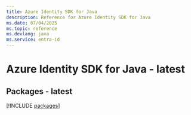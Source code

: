 ```yaml
---
title: Azure Identity SDK for Java
description: Reference for Azure Identity SDK for Java
ms.date: 07/04/2025
ms.topic: reference
ms.devlang: java
ms.service: entra-id
---
```

# Azure Identity SDK for Java - latest
## Packages - latest
[!INCLUDE [packages](identity-index.md)]